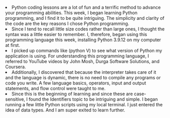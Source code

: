 
<html>
<body>

<p> <li>Python coding lessons are a lot of fun and a terrific method to advance your programming abilities. This week, I began learning Python programming, and I find it to be quite intriguing.  
The simplicity and clarity of the code are the key reasons I chose Python programming.</li> <li>Since I tend to recall little size codes rather than large ones, I thought the syntax was a little easier to remember.  
I, therefore, began using this programming language this week, installing Python 3.9.12 on my computer at first.</li> <li>I picked up commands like (python  V) to see what version of Python my application is using. 
For understanding this programming language, I referred to YouTube videos by John Mosh, Durga Software Solutions, and Coursera.</li> <li>Additionally, I discovered that because the interpreter takes care of it and the language is dynamic, there is no need to compile any programs or code you write. 
A few language basics, operators, input and output statements, and flow control were taught to me.</li> <li>Since this is the beginning of learning and since these are case-sensitive, I found the Identifiers topic to be intriguing and simple.  
I began running a few little Python scripts using my local terminal. I just entered the idea of data types. And I am super exited to learn further.</li>
 



</p>

</body>
</html>

